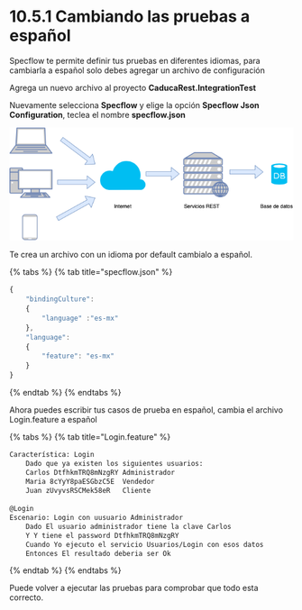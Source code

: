 # 10.5.1 Cambiando las pruebas a español

Specflow te permite definir tus pruebas en diferentes idiomas, para cambiarla a español solo debes agregar un archivo de configuración

Agrega un nuevo archivo al proyecto **CaducaRest.IntegrationTest**

Nuevamente selecciona **Specflow** y elige la opción **Specflow Json Configuration**, teclea el nombre **specflow.json**

![](../../.gitbook/assets/image%20%28261%29.png)

Te crea un archivo con un idioma por default cambialo a español.

{% tabs %}
{% tab title="specflow.json" %}
```javascript
{
    "bindingCulture":
    {
        "language" :"es-mx"
    },
    "language":
    {
        "feature": "es-mx"
    }
}

```
{% endtab %}
{% endtabs %}

Ahora puedes escribir tus casos de prueba en español, cambia el archivo Login.feature a español

{% tabs %}
{% tab title="Login.feature" %}
```text
Característica: Login
	Dado que ya existen los siguientes usuarios:
	Carlos DtfhkmTRQ8mNzgRY Administrador
	Maria 8cYyY8paESGbzC5E  Vendedor
	Juan zUvyvsRSCMek58eR   Cliente

@Login
Escenario: Login con uusuario Administrador
	Dado El usuario administrador tiene la clave Carlos
	Y Y tiene el password DtfhkmTRQ8mNzgRY	
	Cuando Yo ejecuto el servicio Usuarios/Login con esos datos
	Entonces El resultado deberia ser Ok 

```
{% endtab %}
{% endtabs %}

Puede volver a ejecutar las pruebas para comprobar que todo esta correcto.



